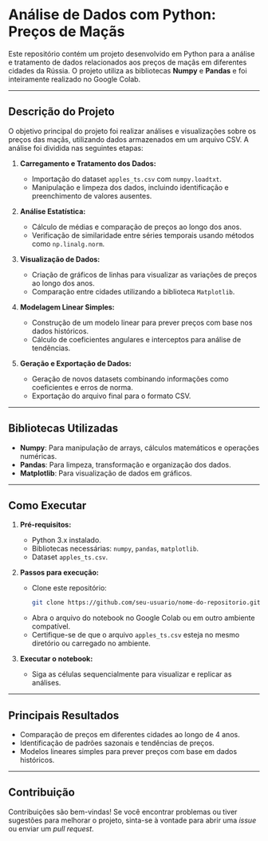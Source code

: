 # **Análise de Dados com Python: Preços de Maçãs**

Este repositório contém um projeto desenvolvido em Python para a análise e tratamento de dados relacionados aos preços de maçãs em diferentes cidades da Rússia.
O projeto utiliza as bibliotecas **Numpy** e **Pandas** e foi inteiramente realizado no Google Colab.

---

## **Descrição do Projeto**

O objetivo principal do projeto foi realizar análises e visualizações sobre os preços das maçãs, utilizando dados armazenados em um arquivo CSV. A análise foi dividida nas seguintes etapas:

1. **Carregamento e Tratamento dos Dados:**
   - Importação do dataset `apples_ts.csv` com `numpy.loadtxt`.
   - Manipulação e limpeza dos dados, incluindo identificação e preenchimento de valores ausentes.

2. **Análise Estatística:**
   - Cálculo de médias e comparação de preços ao longo dos anos.
   - Verificação de similaridade entre séries temporais usando métodos como `np.linalg.norm`.

3. **Visualização de Dados:**
   - Criação de gráficos de linhas para visualizar as variações de preços ao longo dos anos.
   - Comparação entre cidades utilizando a biblioteca `Matplotlib`.

4. **Modelagem Linear Simples:**
   - Construção de um modelo linear para prever preços com base nos dados históricos.
   - Cálculo de coeficientes angulares e interceptos para análise de tendências.

5. **Geração e Exportação de Dados:**
   - Geração de novos datasets combinando informações como coeficientes e erros de norma.
   - Exportação do arquivo final para o formato CSV.

---

## **Bibliotecas Utilizadas**

- **Numpy**: Para manipulação de arrays, cálculos matemáticos e operações numéricas.
- **Pandas**: Para limpeza, transformação e organização dos dados.
- **Matplotlib**: Para visualização de dados em gráficos.

---

## **Como Executar**

1. **Pré-requisitos:**
   - Python 3.x instalado.
   - Bibliotecas necessárias: `numpy`, `pandas`, `matplotlib`.
   - Dataset `apples_ts.csv`.

2. **Passos para execução:**
   - Clone este repositório:
     ```bash
     git clone https://github.com/seu-usuario/nome-do-repositorio.git
     ```
   - Abra o arquivo do notebook no Google Colab ou em outro ambiente compatível.
   - Certifique-se de que o arquivo `apples_ts.csv` esteja no mesmo diretório ou carregado no ambiente.

3. **Executar o notebook:**
   - Siga as células sequencialmente para visualizar e replicar as análises.

---

## **Principais Resultados**

- Comparação de preços em diferentes cidades ao longo de 4 anos.
- Identificação de padrões sazonais e tendências de preços.
- Modelos lineares simples para prever preços com base em dados históricos.

---

## **Contribuição**

Contribuições são bem-vindas! Se você encontrar problemas ou tiver sugestões para melhorar o projeto, sinta-se à vontade para abrir uma _issue_ ou enviar um _pull request_.


